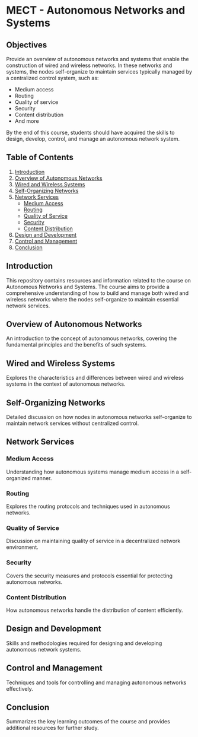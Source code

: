 # MECT - Autonomous Networks and Systems

## Objectives
Provide an overview of autonomous networks and systems that enable the construction of wired and wireless networks. In these networks and systems, the nodes self-organize to maintain services typically managed by a centralized control system, such as:
- Medium access
- Routing
- Quality of service
- Security
- Content distribution
- And more

By the end of this course, students should have acquired the skills to design, develop, control, and manage an autonomous network system.

## Table of Contents
1. [Introduction](#introduction)
2. [Overview of Autonomous Networks](#overview-of-autonomous-networks)
3. [Wired and Wireless Systems](#wired-and-wireless-systems)
4. [Self-Organizing Networks](#self-organizing-networks)
5. [Network Services](#network-services)
   - [Medium Access](#medium-access)
   - [Routing](#routing)
   - [Quality of Service](#quality-of-service)
   - [Security](#security)
   - [Content Distribution](#content-distribution)
6. [Design and Development](#design-and-development)
7. [Control and Management](#control-and-management)
8. [Conclusion](#conclusion)

## Introduction
This repository contains resources and information related to the course on Autonomous Networks and Systems. The course aims to provide a comprehensive understanding of how to build and manage both wired and wireless networks where the nodes self-organize to maintain essential network services.

## Overview of Autonomous Networks
An introduction to the concept of autonomous networks, covering the fundamental principles and the benefits of such systems.

## Wired and Wireless Systems
Explores the characteristics and differences between wired and wireless systems in the context of autonomous networks.

## Self-Organizing Networks
Detailed discussion on how nodes in autonomous networks self-organize to maintain network services without centralized control.

## Network Services
### Medium Access
Understanding how autonomous systems manage medium access in a self-organized manner.

### Routing
Explores the routing protocols and techniques used in autonomous networks.

### Quality of Service
Discussion on maintaining quality of service in a decentralized network environment.

### Security
Covers the security measures and protocols essential for protecting autonomous networks.

### Content Distribution
How autonomous networks handle the distribution of content efficiently.

## Design and Development
Skills and methodologies required for designing and developing autonomous network systems.

## Control and Management
Techniques and tools for controlling and managing autonomous networks effectively.

## Conclusion
Summarizes the key learning outcomes of the course and provides additional resources for further study.
